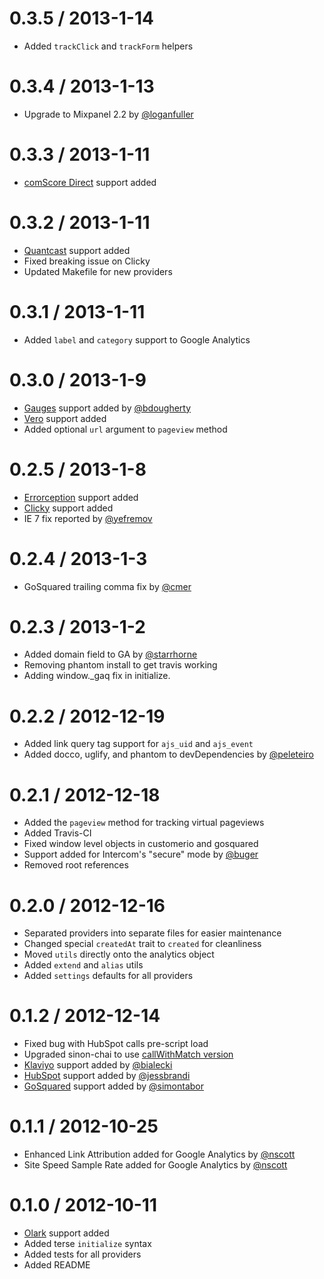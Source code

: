 0.3.5 / 2013-1-14
==================

* Added `trackClick` and `trackForm` helpers

0.3.4 / 2013-1-13
==================

* Upgrade to Mixpanel 2.2 by [@loganfuller](https://github.com/loganfuller)

0.3.3 / 2013-1-11
==================

* [comScore Direct](http://direct.comscore.com) support added

0.3.2 / 2013-1-11
==================

* [Quantcast](http://quantcast.com) support added
* Fixed breaking issue on Clicky
* Updated Makefile for new providers


0.3.1 / 2013-1-11
==================

* Added `label` and `category` support to Google Analytics

0.3.0 / 2013-1-9
==================

* [Gauges](http://get.gaug.es/) support added by [@bdougherty](https://github.com/bdougherty)
* [Vero](http://www.getvero.com/) support added
* Added optional `url` argument to `pageview` method

0.2.5 / 2013-1-8
==================

* [Errorception](http://errorception.com/) support added
* [Clicky](http://clicky.com/) support added
* IE 7 fix reported by [@yefremov](https://github.com/yefremov)

0.2.4 / 2013-1-3
==================

* GoSquared trailing comma fix by [@cmer](https://github.com/cmer)

0.2.3 / 2013-1-2
==================

* Added domain field to GA by [@starrhorne](https://github.com/starrhorne)
* Removing phantom install to get travis working
* Adding window._gaq fix in initialize.

0.2.2 / 2012-12-19
==================

* Added link query tag support for `ajs_uid` and `ajs_event`
* Added docco, uglify, and phantom to devDependencies by [@peleteiro](https://github.com/peleteiro)

0.2.1 / 2012-12-18
==================

* Added the `pageview` method for tracking virtual pageviews
* Added Travis-CI
* Fixed window level objects in customerio and gosquared
* Support added for Intercom's "secure" mode by [@buger](https://github.com/buger)
* Removed root references


0.2.0 / 2012-12-16
==================

* Separated providers into separate files for easier maintenance
* Changed special `createdAt` trait to `created` for cleanliness
* Moved `utils` directly onto the analytics object
* Added `extend` and `alias` utils
* Added `settings` defaults for all providers


0.1.2 / 2012-12-14
==================

* Fixed bug with HubSpot calls pre-script load
* Upgraded sinon-chai to use [callWithMatch version](https://github.com/obmarg/sinon-chai/blob/f7aa7eccd6c0c18a3e1fc524a246a50c1a29c916/lib/sinon-chai.js)
* [Klaviyo](http://www.klaviyo.com/) support added by [@bialecki](https://github.com/bialecki)
* [HubSpot](http://www.hubspot.com/) support added by [@jessbrandi](https://github.com/jessbrandi)
* [GoSquared](https://www.gosquared.com/) support added by [@simontabor](https://github.com/simontabor)


0.1.1 / 2012-10-25
==================

* Enhanced Link Attribution added for Google Analytics by [@nscott](https://github.com/nscott)
* Site Speed Sample Rate added for Google Analytics by [@nscott](https://github.com/nscott)


0.1.0 / 2012-10-11 
==================

* [Olark](http://www.olark.com/) support added
* Added terse `initialize` syntax
* Added tests for all providers
* Added README

